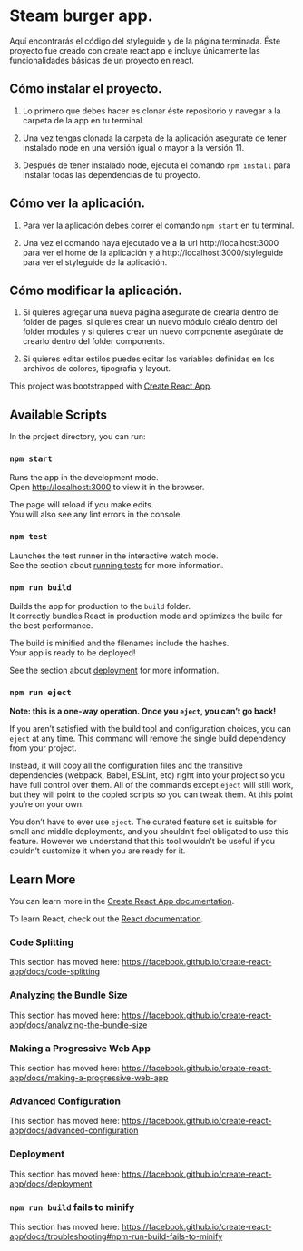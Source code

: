 # Steam burger app.
Aquí encontrarás el código del styleguide y de la página terminada.
Éste proyecto fue creado con create react app e incluye únicamente
las funcionalidades básicas de un proyecto en react.

## Cómo instalar el proyecto.
1. Lo primero que debes hacer es clonar éste repositorio y navegar a la
carpeta de la app en tu terminal.

2. Una vez tengas clonada la carpeta de la aplicación asegurate de tener
instalado node en una versión igual o mayor a la versión 11.

3. Después de tener instalado node, ejecuta el comando `npm install` para
instalar todas las dependencias de tu proyecto.

## Cómo ver la aplicación.
1. Para ver la aplicación debes correr el comando `npm start` en tu
terminal.

2. Una vez el comando haya ejecutado ve a la url http://localhost:3000
para ver el home de la aplicación y a http://localhost:3000/styleguide
para ver el styleguide de la aplicación.

## Cómo modificar la aplicación.
1. Si quieres agregar una nueva página asegurate de crearla dentro del folder
de pages, si quieres crear un nuevo módulo créalo dentro del folder modules
y si quieres crear un nuevo componente asegúrate de crearlo dentro del folder
components.

2. Si quieres editar estilos puedes editar las variables definidas en los
archivos de colores, tipografía y layout.






This project was bootstrapped with [Create React App](https://github.com/facebook/create-react-app).

## Available Scripts

In the project directory, you can run:

### `npm start`

Runs the app in the development mode.<br />
Open [http://localhost:3000](http://localhost:3000) to view it in the browser.

The page will reload if you make edits.<br />
You will also see any lint errors in the console.

### `npm test`

Launches the test runner in the interactive watch mode.<br />
See the section about [running tests](https://facebook.github.io/create-react-app/docs/running-tests) for more information.

### `npm run build`

Builds the app for production to the `build` folder.<br />
It correctly bundles React in production mode and optimizes the build for the best performance.

The build is minified and the filenames include the hashes.<br />
Your app is ready to be deployed!

See the section about [deployment](https://facebook.github.io/create-react-app/docs/deployment) for more information.

### `npm run eject`

**Note: this is a one-way operation. Once you `eject`, you can’t go back!**

If you aren’t satisfied with the build tool and configuration choices, you can `eject` at any time. This command will remove the single build dependency from your project.

Instead, it will copy all the configuration files and the transitive dependencies (webpack, Babel, ESLint, etc) right into your project so you have full control over them. All of the commands except `eject` will still work, but they will point to the copied scripts so you can tweak them. At this point you’re on your own.

You don’t have to ever use `eject`. The curated feature set is suitable for small and middle deployments, and you shouldn’t feel obligated to use this feature. However we understand that this tool wouldn’t be useful if you couldn’t customize it when you are ready for it.

## Learn More

You can learn more in the [Create React App documentation](https://facebook.github.io/create-react-app/docs/getting-started).

To learn React, check out the [React documentation](https://reactjs.org/).

### Code Splitting

This section has moved here: https://facebook.github.io/create-react-app/docs/code-splitting

### Analyzing the Bundle Size

This section has moved here: https://facebook.github.io/create-react-app/docs/analyzing-the-bundle-size

### Making a Progressive Web App

This section has moved here: https://facebook.github.io/create-react-app/docs/making-a-progressive-web-app

### Advanced Configuration

This section has moved here: https://facebook.github.io/create-react-app/docs/advanced-configuration

### Deployment

This section has moved here: https://facebook.github.io/create-react-app/docs/deployment

### `npm run build` fails to minify

This section has moved here: https://facebook.github.io/create-react-app/docs/troubleshooting#npm-run-build-fails-to-minify
